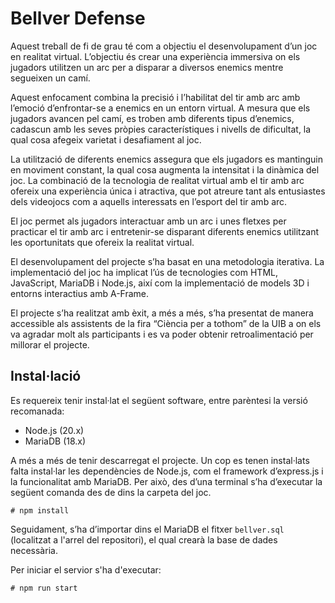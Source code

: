 # Bellver Defense
Aquest treball de fi de grau té com a objectiu el desenvolupament d’un joc en
realitat virtual. L’objectiu és crear una experiència immersiva on els jugadors
utilitzen un arc per a disparar a diversos enemics mentre segueixen un camí.

Aquest enfocament combina la precisió i l’habilitat del tir amb arc amb l’emoció
d’enfrontar-se a enemics en un entorn virtual. A mesura que els jugadors avancen
pel camí, es troben amb diferents tipus d’enemics, cadascun amb les seves pròpies
característiques i nivells de dificultat, la qual cosa afegeix varietat i desafiament al
joc.

La utilització de diferents enemics assegura que els jugadors es mantinguin en
moviment constant, la qual cosa augmenta la intensitat i la dinàmica del joc. La
combinació de la tecnologia de realitat virtual amb el tir amb arc ofereix una
experiència única i atractiva, que pot atreure tant als entusiastes dels videojocs
com a aquells interessats en l’esport del tir amb arc.

El joc permet als jugadors interactuar amb un arc i unes fletxes per practicar el tir
amb arc i entretenir-se disparant diferents enemics utilitzant les oportunitats que
ofereix la realitat virtual.

El desenvolupament del projecte s’ha basat en una metodologia iterativa. La
implementació del joc ha implicat l’ús de tecnologies com HTML, JavaScript,
MariaDB i Node.js, així com la implementació de models 3D i entorns interactius
amb A-Frame.

El projecte s’ha realitzat amb èxit, a més a més, s’ha presentat de manera
accessible als assistents de la fira “Ciència per a tothom” de la UIB a on els va
agradar molt als participants i es va poder obtenir retroalimentació per millorar el
projecte.

## Instal·lació
Es requereix tenir instal·lat el següent software, entre parèntesi la versió
recomanada:
- Node.js (20.x)
- MariaDB (18.x)

A més a més de tenir descarregat el projecte.
Un cop es tenen instal·lats falta instal·lar les dependències de Node.js, com el
framework d’express.js i la funcionalitat amb MariaDB. Per això, des d’una
terminal s’ha d’executar la següent comanda des de dins la carpeta del joc.
```
# npm install
```
Seguidament, s’ha d’importar dins el MariaDB el fitxer `bellver.sql` (localitzat a l'arrel del repositori), el qual crearà la base de dades necessària.

Per iniciar el servior s'ha d'executar:
```
# npm run start
```
